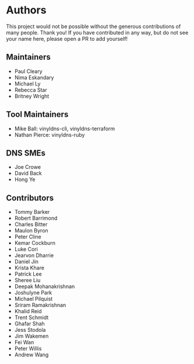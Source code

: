 # Authors

This project would not be possible without the generous contributions of many people.
Thank you! If you have contributed in any way, but do not see your name here, please open a PR to add yourself!

## Maintainers
- Paul Cleary
- Nima Eskandary
- Michael Ly
- Rebecca Star
- Britney Wright

## Tool Maintainers
- Mike Ball: vinyldns-cli, vinyldns-terraform
- Nathan Pierce: vinyldns-ruby

## DNS SMEs
- Joe Crowe
- David Back
- Hong Ye

## Contributors
- Tommy Barker
- Robert Barrimond
- Charles Bitter
- Maulon Byron
- Peter Cline
- Kemar Cockburn
- Luke Cori
- Jearvon Dharrie
- Daniel Jin
- Krista Khare
- Patrick Lee
- Sheree Liu
- Deepak Mohanakrishnan
- Joshulyne Park
- Michael Pilquist
- Sriram Ramakrishnan
- Khalid Reid
- Trent Schmidt
- Ghafar Shah
- Jess Stodola
- Jim Wakemen
- Fei Wan
- Peter Willis
- Andrew Wang

